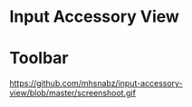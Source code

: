 # Input Accessory View 
# Toolbar


https://github.com/mhsnabz/input-accessory-view/blob/master/screenshoot.gif
